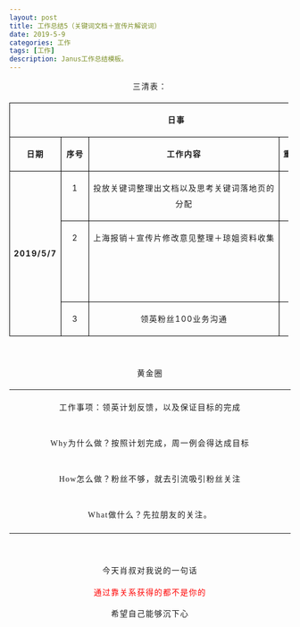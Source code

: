 ```yaml
---
layout: post
title: 工作总结5（关键词文档＋宣传片解说词）
date: 2019-5-9
categories: 工作
tags: [工作]
description: Janus工作总结模板。
---
```

<section data-role="paragraph" class="_135editor" >
    <p style="letter-spacing: 1.5px; line-height: 1.75em; text-align: center;">
        <span style="font-size: 14px;">三清表：</span>
    </p>
    <table cellspacing="0" cellpadding="0" style="width: 500px;">
        <tbody>
            <tr style=";height:24px" class="firstRow">
                <td width="330" nowrap="" colspan="4" valign="top" style="border: 1px solid windowtext; padding: 0px 7px;" height="24">
                    <p style="text-align: center; letter-spacing: 1.5px; line-height: 1.75em;">
                        <span style="font-size: 14px;"><strong>日事</strong></span>
                    </p>
                </td>
                <td width="55" nowrap="" valign="top" style="border-top: 1px solid windowtext; border-right: 1px solid windowtext; border-bottom: 1px solid windowtext; border-image: initial; border-left: none; padding: 0px 7px;" height="24">
                    <p style="text-align: center; letter-spacing: 1.5px; line-height: 1.75em;">
                        <span style="font-size: 14px;"><strong>日清</strong></span>
                    </p>
                </td>
                <td width="168" nowrap="" valign="top" style="border-top: 1px solid windowtext; border-right: 1px solid windowtext; border-bottom: 1px solid windowtext; border-image: initial; border-left: none; padding: 0px 7px;" height="24">
                    <p style="text-align: center; letter-spacing: 1.5px; line-height: 1.75em;">
                        <span style="font-size: 14px;"><strong>日高</strong></span>
                    </p>
                </td>
            </tr>
            <tr style=";height:21px">
                <td width="72" nowrap="" valign="top" style="border-right: 1px solid windowtext; border-bottom: 1px solid windowtext; border-left: 1px solid windowtext; border-image: initial; border-top: none; padding: 0px 7px; word-break: break-all;" height="21">
                    <p style="text-align: center; letter-spacing: 1.5px; line-height: 1.75em;">
                        <span style="font-size: 14px;"><strong>日期</strong></span>
                    </p>
                </td>
                <td width="35" nowrap="" valign="top" style="border-top: none; border-left: none; border-bottom: 1px solid windowtext; border-right: 1px solid windowtext; padding: 0px 7px;" height="21">
                    <p style="text-align: center; letter-spacing: 1.5px; line-height: 1.75em;">
                        <span style="font-size: 14px;"><strong>序号</strong></span>
                    </p>
                </td>
                <td width="134" nowrap="" valign="top" style="border-top: none; border-left: none; border-bottom: 1px solid windowtext; border-right: 1px solid windowtext; padding: 0px 7px;" height="21">
                    <p style="text-align: center; letter-spacing: 1.5px; line-height: 1.75em;">
                        <span style="font-size: 14px;"><strong>工作内容</strong></span>
                    </p>
                </td>
                <td width="88" nowrap="" valign="top" style="border-top: none; border-left: none; border-bottom: 1px solid windowtext; border-right: 1px solid windowtext; padding: 0px 7px;" height="21">
                    <p style="text-align: center; letter-spacing: 1.5px; line-height: 1.75em;">
                        <span style="font-size: 14px;"><strong>重要/紧急程度</strong></span>
                    </p>
                </td>
                <td width="55" nowrap="" valign="top" style="border-top: none; border-left: none; border-bottom: 1px solid windowtext; border-right: 1px solid windowtext; padding: 0px 7px;" height="21">
                    <p style="text-align: center; letter-spacing: 1.5px; line-height: 1.75em;">
                        <span style="font-size: 14px;"><strong>是否完成</strong></span>
                    </p>
                </td>
                <td width="168" nowrap="" valign="top" style="border-top: none; border-left: none; border-bottom: 1px solid windowtext; border-right: 1px solid windowtext; padding: 0px 7px;" height="21">
                    <p style="text-align: center; letter-spacing: 1.5px; line-height: 1.75em;">
                        <span style="font-size: 14px;"><strong>如何做得更好？</strong></span>
                    </p>
                </td>
            </tr>
            <tr style=";height:21px">
                <td width="72" nowrap="" rowspan="3" style="border-right: 1px solid windowtext; border-bottom: 1px solid windowtext; border-left: 1px solid windowtext; border-image: initial; border-top: none; padding: 0px 7px;" height="21">
                    <p style="text-align: center; letter-spacing: 1.5px; line-height: 1.75em;">
                        <span style="font-size: 14px;"><strong>2019/5/7</strong></span>
                    </p>
                </td>
                <td width="35" valign="top" style="border-top: none; border-left: none; border-bottom: 1px solid windowtext; border-right: 1px solid windowtext; padding: 0px 7px;" height="21">
                    <p style="text-align: center; letter-spacing: 1.5px; line-height: 1.75em;">
                        <span style="font-size: 14px;">1</span>
                    </p>
                </td>
                <td width="134" valign="top" style="border-top: none; border-left: none; border-bottom: 1px solid windowtext; border-right: 1px solid windowtext; padding: 0px 7px;" height="21">
                    <p style="text-align: center; letter-spacing: 1.5px; line-height: 1.75em;">
                        <span style="font-size: 14px;">投放关键词整理出文档以及思考关键词落地页的分配</span>
                    </p>
                </td>
                <td width="88" nowrap="" valign="top" style="border-top: none; border-left: none; border-bottom: 1px solid windowtext; border-right: 1px solid windowtext; padding: 0px 7px;" height="21">
                    <p style="text-align: center; letter-spacing: 1.5px; line-height: 1.75em;">
                        <span style="font-size: 14px;">重要且紧急</span>
                    </p>
                </td>
                <td width="55" nowrap="" valign="top" style="border-top: none; border-left: none; border-bottom: 1px solid windowtext; border-right: 1px solid windowtext; padding: 0px 7px;" height="21">
                    <p style="text-align: center; letter-spacing: 1.5px; line-height: 1.75em;">
                        <span style="font-size: 14px;">完成</span>
                    </p>
                </td>
                <td width="168" valign="top" style="border-top: none; border-left: none; border-bottom: 1px solid windowtext; border-right: 1px solid windowtext; padding: 0px 7px;" height="21">
                    <p style="text-align: center; letter-spacing: 1.5px; line-height: 1.75em;">
                        <span style="font-size: 14px;">关键词寻找的流程要找出来</span>
                    </p>
                </td>
            </tr>
            <tr style=";height:21px">
                <td width="35" valign="top" style="border-top: none; border-left: none; border-bottom: 1px solid windowtext; border-right: 1px solid windowtext; padding: 0px 7px;" height="21">
                    <p style="text-align: center; letter-spacing: 1.5px; line-height: 1.75em;">
                        <span style="font-size: 14px;">2</span>
                    </p>
                </td>
                <td width="134" nowrap="" valign="top" style="border-top: none; border-left: none; border-bottom: 1px solid windowtext; border-right: 1px solid windowtext; padding: 0px 7px;" height="21">
                    <p style="text-align: center; letter-spacing: 1.5px; line-height: 1.75em;">
                        <span style="font-size: 14px;">上海报销＋宣传片修改意见整理＋琼姐资料收集</span>
                    </p>
                </td>
                <td width="88" nowrap="" valign="top" style="border-top: none; border-left: none; border-bottom: 1px solid windowtext; border-right: 1px solid windowtext; padding: 0px 7px;" height="21">
                    <p style="text-align: center; letter-spacing: 1.5px; line-height: 1.75em;">
                        <span style="font-size: 14px;">重要且紧急</span>
                    </p>
                </td>
                <td width="55" nowrap="" valign="top" style="border-top: none; border-left: none; border-bottom: 1px solid windowtext; border-right: 1px solid windowtext; padding: 0px 7px;" height="21">
                    <p style="text-align: center; letter-spacing: 1.5px; line-height: 1.75em;">
                        <span style="font-size: 14px;">完成</span>
                    </p>
                </td>
                <td width="168" valign="top" style="border-top: none; border-left: none; border-bottom: 1px solid windowtext; border-right: 1px solid windowtext; padding: 0px 7px;" height="21">
                    <p style="text-align: center; letter-spacing: 1.5px; line-height: 1.75em;">
                        <span style="font-size: 14px;">整理宣传片解说词过程中，发现咨询的来源可以通过不同企业的产品册获取</span>
                    </p>
                </td>
            </tr>
            <tr style=";height:21px">
                <td width="35" valign="top" style="border-top: none; border-left: none; border-bottom: 1px solid windowtext; border-right: 1px solid windowtext; padding: 0px 7px;" height="21">
                    <p style="text-align: center; letter-spacing: 1.5px; line-height: 1.75em;">
                        <span style="font-size: 14px;">3</span>
                    </p>
                </td>
                <td width="134" nowrap="" valign="top" style="border-top: none; border-left: none; border-bottom: 1px solid windowtext; border-right: 1px solid windowtext; padding: 0px 7px;" height="21">
                    <p style="text-align: center; letter-spacing: 1.5px; line-height: 1.75em;">
                        <span style="font-size: 14px;">领英粉丝100业务沟通</span>
                    </p>
                </td>
                <td width="88" nowrap="" valign="top" style="border-top: none; border-left: none; border-bottom: 1px solid windowtext; border-right: 1px solid windowtext; padding: 0px 7px;" height="21">
                    <p style="text-align: center; letter-spacing: 1.5px; line-height: 1.75em;">
                        <span style="font-size: 14px;">重要且紧急</span>
                    </p>
                </td>
                <td width="55" nowrap="" valign="top" style="border-top: none; border-left: none; border-bottom: 1px solid windowtext; border-right: 1px solid windowtext; padding: 0px 7px;" height="21">
                    <p style="text-align: center; letter-spacing: 1.5px; line-height: 1.75em;">
                        <span style="color: red; font-size: 14px;">未完成</span>
                    </p>
                </td>
                <td width="168" nowrap="" valign="top" style="border-top: none; border-left: none; border-bottom: 1px solid windowtext; border-right: 1px solid windowtext; padding: 0px 7px;" height="21"></td>
            </tr>
        </tbody>
    </table>
    <p style="letter-spacing: 1.5px; line-height: 1.75em; text-align: center;">
        <br/>
    </p>
    <p style="letter-spacing: 1.5px; line-height: 1.75em; text-align: center;">
        <span style="font-size: 14px;">黄金圈</span>
    </p>
    <table cellspacing="0" cellpadding="0" width="553">
        <tbody>
            <tr class="firstRow">
                <td width="553" valign="top" style="padding: 2px;">
                    <p style="text-align: center; letter-spacing: 1.5px; line-height: 1.75em;">
                        <span style="font-family: 宋体; font-size: 14px;">工作事项：领英计划反馈，以及保证目标的完成</span>
                    </p>
                </td>
            </tr>
            <tr>
                <td width="553" valign="top" style="padding: 2px;">
                    <p style="text-align: center; letter-spacing: 1.5px; line-height: 1.75em;">
                        <span style="font-family: 宋体; font-size: 14px;">Why为什么做？按照计划完成，周一例会得达成目标</span>
                    </p>
                </td>
            </tr>
            <tr>
                <td width="553" valign="top" style="padding: 2px;">
                    <p style="text-align: center; letter-spacing: 1.5px; line-height: 1.75em;">
                        <span style="font-family: 宋体; font-size: 14px;">How怎么做？粉丝不够，就去引流吸引粉丝关注</span>
                    </p>
                </td>
            </tr>
            <tr>
                <td width="553" valign="top" style="padding: 2px;">
                    <p style="text-align: center; letter-spacing: 1.5px; line-height: 1.75em;">
                        <span style="font-family: 宋体; font-size: 14px;">What做什么？先拉朋友的关注。</span>
                    </p>
                </td>
            </tr>
        </tbody>
    </table>
    <p style="letter-spacing: 1.5px; line-height: 1.75em; text-align: center;">
        <br/>
    </p>
    <p style="letter-spacing: 1.5px; line-height: 1.75em; text-align: center;">
        <span style="font-size: 14px;">今天肖叔对我说的一句话</span>
    </p>
    <p style="letter-spacing: 1.5px; line-height: 1.75em; text-align: center;">
        <span style="font-size: 14px; color: #ff0000;">通过靠关系获得的都不是你的</span>
    </p>
    <p style="letter-spacing: 1.5px; line-height: 1.75em; text-align: center;">
        <span style="font-size: 14px;">希望自己能够沉下心</span>
    </p>
    <p>
        <br/>
    </p>
</section>